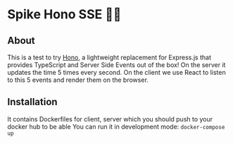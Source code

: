 # Spike Hono SSE 🦔🔥

## About

This is a test to try [Hono](https://hono.dev), a lightweight replacement for Express.js that provides TypeScript and Server Side Events out of the box!
On the server it updates the time 5 times every second.
On the client we use React to listen to this 5 events and render them on the browser.

## Installation

It contains Dockerfiles for client, server which you should push to your docker hub to be able
You can run it in development mode: `docker-compose up`
